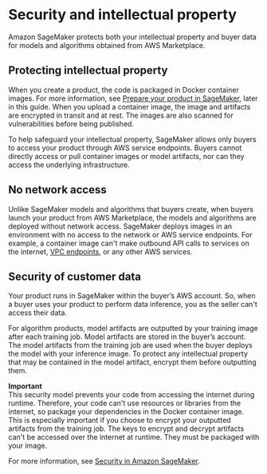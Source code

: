# Security and intellectual property<a name="ml-security-and-intellectual-property"></a>

 Amazon SageMaker protects both your intellectual property and buyer data for models and algorithms obtained from AWS Marketplace\. 

## Protecting intellectual property<a name="ml-protecting-intellectual-property"></a>

 When you create a product, the code is packaged in Docker container images\. For more information, see [Prepare your product in SageMaker](ml-prepare-your-product-in-sagemaker.md), later in this guide\. When you upload a container image, the image and artifacts are encrypted in transit and at rest\. The images are also scanned for vulnerabilities before being published\. 

 To help safeguard your intellectual property, SageMaker allows only buyers to access your product through AWS service endpoints\. Buyers cannot directly access or pull container images or model artifacts, nor can they access the underlying infrastructure\. 

## No network access<a name="ml-no-network-access"></a>

 Unlike SageMaker models and algorithms that buyers create, when buyers launch your product from AWS Marketplace, the models and algorithms are deployed without network access\. SageMaker deploys images in an environment with no access to the network or AWS service endpoints\. For example, a container image can't make outbound API calls to services on the internet, [VPC endpoints](https://docs.aws.amazon.com/vpc/latest/userguide/vpc-endpoints.html), or any other AWS services\. 

## Security of customer data<a name="ml-security-of-customer-data"></a>

 Your product runs in SageMaker within the buyer’s AWS account\. So, when a buyer uses your product to perform data inference, you as the seller can't access their data\. 

 For algorithm products, model artifacts are outputted by your training image after each training job\. Model artifacts are stored in the buyer’s account\. The model artifacts from the training job are used when the buyer deploys the model with your inference image\. To protect any intellectual property that may be contained in the model artifact, encrypt them before outputting them\. 

**Important**  
 This security model prevents your code from accessing the internet during runtime\. Therefore, your code can't use resources or libraries from the internet, so package your dependencies in the Docker container image\. This is especially important if you choose to encrypt your outputted artifacts from the training job\. The keys to encrypt and decrypt artifacts can't be accessed over the internet at runtime\. They must be packaged with your image\. 

 For more information, see [Security in Amazon SageMaker](https://docs.aws.amazon.com/sagemaker/latest/dg/security.html)\. 